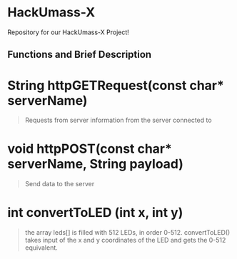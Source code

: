 # HackUmass-X
Repository for our HackUmass-X Project!

## Functions and Brief Description

# String httpGETRequest(const char* serverName)
> Requests from server information from the server connected to

# void httpPOST(const char* serverName, String payload)
> Send data to the server 

# int convertToLED (int x, int y)
> the array leds[] is filled with 512 LEDs, in order 0-512. convertToLED() takes input of the x and y coordinates
> of the LED and gets the 0-512 equivalent.

